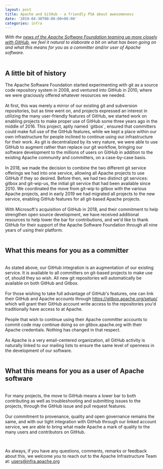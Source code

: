 ```yaml
---
layout: post
title: Apache and GitHub - a friendly PSA about awesomeness
date: '2019-04-30T00:00:00+00:00'
categories: infra
---
```

<p> <em>With the <a href="https://blogs.apache.org/foundation/entry/the-apache-software-foundation-expands">news of the Apache Software Foundation teaming up more closely with GitHub</a>, we feel it natural to elaborate a bit on what has been going on and what this means for you as a committer and/or user of Apache software.</em><br /><br /> </p> 
  <h2>A little bit of history</h2>The Apache Software Foundation started experimenting with git as a source code repository system in 2008, and ventured into GitHub in 2010, where we were graciously offered whatever resources we needed.<br /><br />At first, this was merely a mirror of our existing git and subversion repositories, but as time went on, and projects expressed an interest in utilizing the many user-friendly features of GitHub, we started work on enabling projects to make proper use of GitHub some three years ago in the middle of 2016. This project, aptly named `gitbox`, ensured that committers could make full use of the GitHub features, while we kept a place within our own infrastructure for people inclined to continue using our infrastructure for their work. As git is decentralized by its very nature, we were able to use GitHub to augment rather than replace our git workflow, bringing our software development to the millions of users on GitHub in addition to the existing Apache community and committers, on a case-by-case basis.<br /><br />In 2018, we made the decision to combine the two different git service offerings we had into one service, allowing all Apache projects to use GitHub if they so desired. Before then, we had two distinct git services: gitbox and git-wip-us, the initial git service that had been available since 2010. We coordinated the move from git-wip to gitbox with the various Apache projects, and in early 2019 we had migrated all projects to the new service, enabling GitHub features for all git-based Apache projects.<br /><br />With Microsoft's acquisition of GitHub in 2018, and their commitment to help strengthen open source development, we have received additional resources to help lower the bar for contributions, and we'd like to thank GitHub for their support of the Apache Software Foundation through all nine years of using their platform.<br /><br /> 
  <h2>What this means for you as a committer</h2><br />As stated above, our GitHub integration is an augmentation of our existing service. It is available to all committers on git-based projects to make use of, should they so wish. All new git repositories will automatically be available on both GitHub and Gitbox.<br /><br />For those wishing to take full advantage of GitHub's features, one can link their GitHub and Apache accounts through <a href="https://gitbox.apache.org/setup/">https://gitbox.apache.org/setup/</a> which will grant their GitHub account write access to the repositories you'd traditionally have access to at Apache.<br /><br />People that wish to continue using their Apache committer accounts to commit code may continue doing so on gitbox.apache.org with their Apache credentials. Nothing has changed in that respect.<br /><br />As Apache is a very email-centered organization, all GitHub activity is naturally linked to our mailing lists to ensure the same level of openness in the development of our software.<br /><br /> 
  <h2>What this means for you as a user of Apache software</h2> 
  <p><br />For many projects, the move to GitHub means a lower bar to both contributing as well as troubleshooting and submitting issues to the projects, through the GitHub issue and pull request features.<br /><br />Our commitment to provenance, quality and open governance remains the same, and with our tight integration with GitHub through our linked account service, we are able to bring what made Apache a mark of quality to the many users and contributors on GitHub.</p> 
  <p><br /></p> 
  <p> </p> 
  <p>As always, if you have any questions, comments, remarks or feedback about this, we welcome you to reach out to the Apache Infrastructure Team at: <a href="mailto:users@infra.apache.org">users@infra.apache.org</a> <br /></p>
